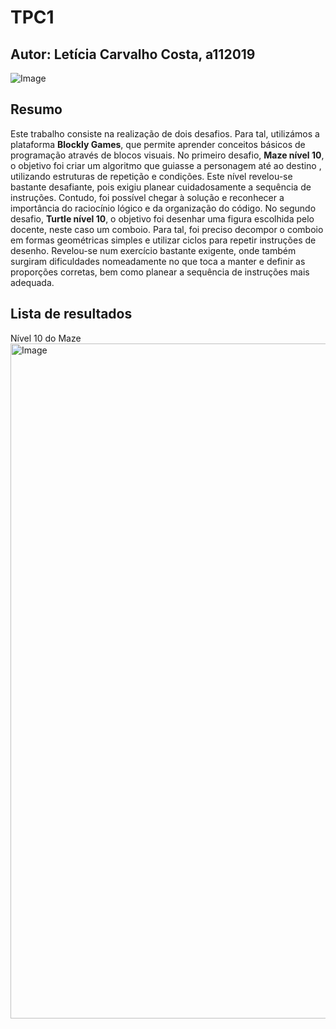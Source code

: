 # TPC1
## Autor: Letícia Carvalho Costa, a112019
![Image](https://github.com/user-attachments/assets/8ff4eab7-81c8-4258-a209-545291ab0c84)
## Resumo
Este trabalho consiste na realização de dois desafios. Para tal, utilizámos a plataforma **Blockly Games**, que permite aprender conceitos básicos de programação através de blocos visuais. 
No primeiro desafio, **Maze nível 10**, o objetivo foi criar um algoritmo que guiasse a personagem até ao destino , utilizando estruturas de repetição e condições. Este nível revelou-se bastante desafiante, pois exigiu planear cuidadosamente a sequência de instruções. Contudo, foi possível chegar à solução e reconhecer a importância do raciocínio lógico e da organização do código.
No segundo desafio, **Turtle nível 10**, o objetivo foi desenhar uma figura escolhida pelo docente, neste caso um comboio. Para tal, foi preciso decompor o comboio em formas geométricas simples e utilizar ciclos para repetir instruções de desenho. Revelou-se num exercício bastante exigente, onde também surgiram dificuldades nomeadamente no que toca a manter e definir as proporções corretas, bem como planear a sequência de instruções mais adequada.
## Lista de resultados
Nível 10 do Maze <img width="1920" height="1080" alt="Image" src="https://github.com/user-attachments/assets/dc5d9724-e439-4a05-93a2-c18838436fdf" />
